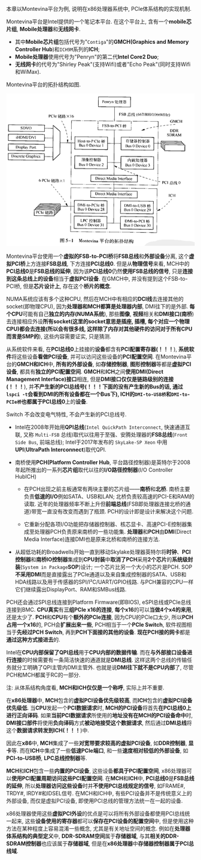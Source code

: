 
<!-- @import "[TOC]" {cmd="toc" depthFrom=1 depthTo=6 orderedList=false} -->

<!-- code_chunk_output -->



<!-- /code_chunk_output -->

本章以Montevina平台为例, 说明在x86处理器系统中, PCIe体系结构的实现机制.

Montevina平台是Intel提供的一个笔记本平台. 在这个平台上, 含有一个**mobile芯片组**, **Mobile处理器**和**无线网卡**. 

- 其中**Mobile芯片组**包括代号为"`Contiga`"的**GMCH(Graphics and Memory Controller Hub**)和`ICH9M`系列的**ICH**; 
- **Mobile处理器**使用代号为"Penryn"的第二代**Intel Core2 Duo**; 
- **无线网卡**的代号为"Shirley Peak"(支持Wifi)或者"Echo Peak"(同时支持Wifi和WiMax). 

Montevina平台的拓扑结构如图.

![config](./images/1.png)

Montevina平台使用一个**虚拟的FSB\-to\-PCI桥**将**FSB总线**和**外部设备**分离, 这个**虚拟PCI桥**上方连接**FSB总线**, 下方连接**PCI总线0**. 但是从**物理信号**来看, MCH中的**PCI总线0**是**FSB总线的延伸**, 因为该**PCI总线0**仍然**使用FSB总线的信号**, 只是**连接到这条总线上的设备**相当于**虚拟PCI设备**. 在GMCH中, 并没有提到这个FSB\-to\-PCI桥, 但是**芯片设计上**, 存在这个**桥片的概念**.

NUMA系统应该有多个这种CPU, 然后在MCH中有相应的**DCI线**去连接其他的socket(即物理CPU), 因为**处理器和MCH都算是处理器内部**, DMI往下的是外部. **每个CPU**可能有自己**独立的内存(NUMA系统**), 那些**图像**, **视频**相关和**DMI接口(南桥**)去连接相应外设**所有socket(这里的socket意思是插座, 插槽, 每个对应一个物理CPU)都会去连接(所以会有很多线, 这样除了内存对其他硬件的访问对于所有CPU而言是SMP的**), 这些内容需要证实, 只是猜测.

从系统软件来看, 在**PCI总线0**上挂接的**设备**都含有**PCI配置寄存器(！！！**), **系统软件**将这些设备**看做PCI设备**, 并可以访问这些设备的**PCI配置空间**. 在Montevina平台的**GMCH和ICH**中, **所有的外部设备**, 如**存储控制器**, **图形控制器**等都是**虚拟PCI设备**, 都具有**独立的PCI配置空间**. **GMCH**和**ICH**之间**使用DMI(Direct Management Interface)接口**相连, 但是**DMI接口仅仅是链路级别的连接(！！！**), 并**不产生新的PCI总线号(！！！**下面的没有产生新的Bus的话, 通过`lspci -t`会看到DMI的所有设备都在一个Bus下), ICH的`DMI-to-USB桥`和`DMI-to-PCIe桥`也都属于**PCI总线0**上的**设备**.

Switch 不会改变电气特性, 不会产生新的PCI总线号.

* Intel在2008年开始用**QPI总线**(`Intel QuickPath Interconnect`, 快速通道互联, 又称 `Multi-FSB` 总线)取代以往用于至强、安腾处理器的**FSB总线**(`Front Side Bus`, 前端总线); Intel于2017年发布的 `SkyLake-SP Xeon` 中用**UPI**(**UltraPath Interconnect**)取代QPI.

* 南桥使用**PCH(Platform Controller Hub**, 平台路径控制器)是英特尔于2008年起所推出的一系列**芯片组**取代以往的**I/O路径控制器**(I/O Controller HubICH)

  * 在PCH出现之前主板通常有两块主要的芯片组——**南桥**和**北桥**. 南桥主要负责**低速的I/O**例如SATA、USB和LAN; 北桥负责较高速的PCI-E和RAM的读取. 近年的处理器频率不断上升但**前端总线**(FSB即处理器连接北桥的通道)带宽一直没有改变而遇到了瓶颈. PCH的设计即是设计来解决这个问题. 

  * 它重新分配各项I/O功能把存储器控制器、核芯显卡、高速PCI-E控制器集成至处理器PCH负责原来南桥的一些功能集. **处理器**和**PCH**由**DMI**(Direct Media Interface)连接DMI也是原来北桥和南桥的连接方法. 
* 从超低功耗的Broadwells开始一直到移动Skylake处理器英特尔将**时钟**、**PCI控制器**和**南桥IO控制器**集成到**CPU封装**中**取消了PCH**采用**2个芯片**的**系统级封装**(`System in Package`**SOP**)设计; 一个芯片比另一个大小的芯片是PCH.  SOP**不采用DMI**而是直接露出了PCIe通道以及来自集成控制器的SATA、USB和HDA线路以及用于传感器的SPI/I²C/UART/GPIO线路. 与PCH兼容的CPU一样它们继续露出DisplayPort、RAM和SMBus线路. 

PCH还会通过SPI总线连接到Platform Firmware(即BIOS), eSPI总线或PCIe总线连接到BMC. **CPU<Xeon>真实**有**三组PCIe x16的连接**, **每个x16**的可以**当做4个x4的来用**, 还是太少了. **PCH**和**CPU**有个**额外的PCIe连接**, 因为CPU的PCIe口太少, 所以**PCH占用一个x16**的, PCH会**扩展出来一些**, PCH相当于一个**PCIe Switch**, 软件视图相当于**先经过PCH Switch**, 再到**PCH下面接的其他的设备**. **现在PCH接的网卡**都是**通过这种方式接进去**的.

Intel在**CPU内部保留了QPI总线**用于**CPU内部的数据传输**. 而在**与外部接口设备进行连接**的时候需要有一条简洁快速的通道就是**DMI总线**. 这样这两个总线的传输任务就分工明确了QPI主管内DMI主管外. 也就是说**DMI往下就不是CPU内部**了, 尽管PCH和MCH都属于RC的一部分.

注: 从体系结构角度看, **MCH和ICH仅仅是一个称呼**, 实际上并不重要.

在**x86处理器**中, **MCH**包含的**虚拟PCI设备优先级较高**, 而**ICH**包含的**虚拟PCI设备优先级低**. 当**CPU**发起一个**PCI数据请求**时, **MCH的PCI设备**将首先**在PCI总线0上进行正向译码**. 如果**当前PCI数据请求**所使用的**地址没有在MCH的PCI设备命中**时, **DMI接口部件**将使用**负向译码**方式**被动地接受这个数据请求**, 然后通过**DMI总线**将这个**数据请求转发到ICH(！！！**)中.

因此在**x86**中, **MCH**集成了一些**对宽带要求较高的虚拟PCI设备**, 如**DDR控制器**, **显卡**等. 而在**ICH**中集成了一些**低速PCIe端口**, 和一些**速度相对较低的外部设备**, 如**PCI\-to\-USB桥**, **LPC总线控制器**等.

**MCH**和**ICH**包含一些**内置的PCI设备**, 这些设备**都具于PCI配置空间**, x86处理器可以**使用PCI配置周期访问这些PCI配置空间**. 在**MCH**和**ICH**中, **PCI总线0**是**FSB总线的延伸**, 所以**处理器访问这些设备**时并**不使用PCI总线规定的信号**, 如FRAME\#, TRDY\#, IRDY\#和IDSEL信号. 在MCH和ICH中, 有些PCI设备并不是传统意义上的外部设备, 而仅是虚拟PCI设备, 即使用PCI总线的管理方法统一在一起的设备.

x86处理器使用这些**虚拟PCI外设**的优点是可以将所有外部设备都使用PCI总线统一起来, 这些**设备使用的寄存器**都可以**保存在PCI设备的配置空间**中, 但是使用这种方法在某种程度上容易混淆一些概念, 尤其是有关地址空间的概念. 例如在**处理器体系结构的典型定义**中, **DDR\-SDRAM空间**属于**存储器域**, 与其**相关的DDR\-SDRAM控制器**也应该属于**存储器域**, 但是在**x86处理器**中**存储器控制器属于PCI总线域**.